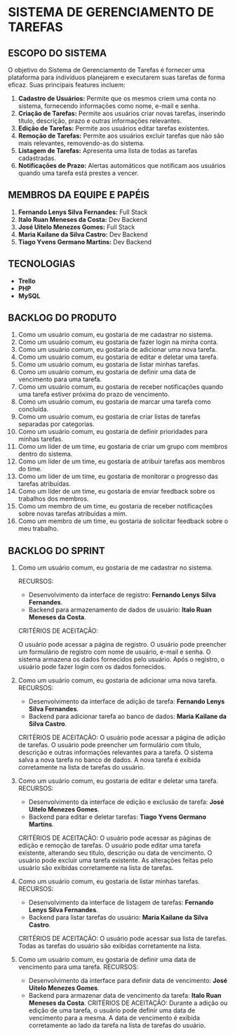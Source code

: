 # SISTEMA DE GERENCIAMENTO DE TAREFAS

## ESCOPO DO SISTEMA

O objetivo do Sistema de Gerenciamento de Tarefas é fornecer uma plataforma para indivíduos planejarem e executarem suas tarefas de forma eficaz. Suas principais features incluem:

1. **Cadastro de Usuários:** Permite que os mesmos criem uma conta no sistema, fornecendo informações como nome, e-mail e senha.
2. **Criação de Tarefas:** Permite aos usuários criar novas tarefas, inserindo título, descrição, prazo e outras informações relevantes.
3. **Edição de Tarefas:** Permite aos usuários editar tarefas existentes.
4. **Remoção de Tarefas:** Permite aos usuários excluir tarefas que não são mais relevantes, removendo-as do sistema.
5. **Listagem de Tarefas:** Apresenta uma lista de todas as tarefas cadastradas.
6. **Notificações de Prazo:** Alertas automáticos que notificam aos usuários quando uma tarefa está prestes a vencer.

## MEMBROS DA EQUIPE E PAPÉIS

1. **Fernando Lenys Silva Fernandes:** Full Stack
2. **Italo Ruan Meneses da Costa:** Dev Backend
3. **José Uitelo Menezes Gomes:** Full Stack
4. **Maria Kailane da Silva Castro:** Dev Backend
5. **Tiago Yvens Germano Martins:** Dev Backend

## TECNOLOGIAS

- **Trello**
- **PHP**
- **MySQL**

## BACKLOG DO PRODUTO

1. Como um usuário comum, eu gostaria de me cadastrar no sistema.
2. Como um usuário comum, eu gostaria de fazer login na minha conta.
3. Como um usuário comum, eu gostaria de adicionar uma nova tarefa.
4. Como um usuário comum, eu gostaria de editar e deletar uma tarefa.
5. Como um usuário comum, eu gostaria de listar minhas tarefas.
6. Como um usuário comum, eu gostaria de definir uma data de vencimento para uma tarefa.
7. Como um usuário comum, eu gostaria de receber notificações quando uma tarefa estiver próxima do prazo de vencimento.
8. Como um usuário comum, eu gostaria de marcar uma tarefa como concluída.
9. Como um usuário comum, eu gostaria de criar listas de tarefas separadas por categorias.
10. Como um usuário comum, eu gostaria de definir prioridades para minhas tarefas.
11. Como um líder de um time, eu gostaria de criar um grupo com membros dentro do sistema.
12. Como um líder de um time, eu gostaria de atribuir tarefas aos membros do time.
13. Como um líder de um time, eu gostaria de monitorar o progresso das tarefas atribuídas.
14. Como um líder de um time, eu gostaria de enviar feedback sobre os trabalhos dos membros.
15. Como um membro de um time, eu gostaria de receber notificações sobre novas tarefas atribuídas a mim.
16. Como um membro de um time, eu gostaria de solicitar feedback sobre o meu trabalho.

## BACKLOG DO SPRINT

1. Como um usuário comum, eu gostaria de me cadastrar no sistema.

   RECURSOS:
   - Desenvolvimento da interface de registro: **Fernando Lenys Silva Fernandes**.
   - Backend para armazenamento de dados de usuário: **Italo Ruan Meneses da Costa**.
   
   CRITÉRIOS DE ACEITAÇÃO:
   
   O usuário pode acessar a página de registro.
   O usuário pode preencher um formulário de registro com nome de usuário, e-mail e senha.
   O sistema armazena os dados fornecidos pelo usuário.
   Após o registro, o usuário pode fazer login com os dados fornecidos.
     
3. Como um usuário comum, eu gostaria de adicionar uma nova tarefa.
   RECURSOS:
   - Desenvolvimento da interface de adição de tarefa: **Fernando Lenys Silva Fernandes**.
   - Backend para adicionar tarefa ao banco de dados: **Maria Kailane da Silva Castro**.
     
   CRITÉRIOS DE ACEITAÇÃO:
   O usuário pode acessar a página de adição de tarefas.
   O usuário pode preencher um formulário com título, descrição e outras informações relevantes para a tarefa.
   O sistema salva a nova tarefa no banco de dados.
   A nova tarefa é exibida corretamente na lista de tarefas do usuário.

4. Como um usuário comum, eu gostaria de editar e deletar uma tarefa.
   RECURSOS:
   - Desenvolvimento da interface de edição e exclusão de tarefa: **José Uitelo Menezes Gomes**.
   - Backend para editar e deletar tarefas: **Tiago Yvens Germano Martins**.
     
   CRITÉRIOS DE ACEITAÇÃO:
   O usuário pode acessar as páginas de edição e remoção de tarefas.
   O usuário pode editar uma tarefa existente, alterando seu título, descrição ou data de vencimento.
   O usuário pode excluir uma tarefa existente.
   As alterações feitas pelo usuário são exibidas corretamente na lista de tarefas.

5. Como um usuário comum, eu gostaria de listar minhas tarefas.
   RECURSOS:
   - Desenvolvimento da interface de listagem de tarefas: **Fernando Lenys Silva Fernandes**.
   - Backend para listar tarefas do usuário: **Maria Kailane da Silva Castro**.
   
   CRITÉRIOS DE ACEITAÇÃO:
   O usuário pode acessar sua lista de tarefas.
   Todas as tarefas do usuário são exibidas corretamente na lista.

6. Como um usuário comum, eu gostaria de definir uma data de vencimento para uma tarefa.
   RECURSOS:
   - Desenvolvimento da interface para definir data de vencimento: **José Uitelo Menezes Gomes**.
   - Backend para armazenar data de vencimento da tarefa: **Italo Ruan Meneses da Costa**.
   CRITÉRIOS DE ACEITAÇÃO:
   Durante a adição ou edição de uma tarefa, o usuário pode definir uma data de vencimento para a mesma.
   A data de vencimento é exibida corretamente ao lado da tarefa na lista de tarefas do usuário.


